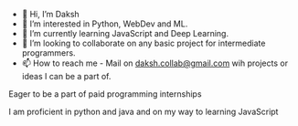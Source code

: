 - 👋 Hi, I’m Daksh
- 👀 I’m interested in Python, WebDev and ML.
- 🌱 I’m currently learning JavaScript and Deep Learning.
- 💞️ I’m looking to collaborate on any basic project for intermediate programmers.
- 📫 How to reach me - Mail on daksh.collab@gmail.com wih projects or ideas I can be a part of.

Eager to be a part of paid programming internships

I am proficient in python and java and on my way to learning JavaScript

<!---
dakshp26/dakshp26 is a ✨ special ✨ repository because its `README.md` (this file) appears on your GitHub profile.
You can click the Preview link to take a look at your changes.
--->
